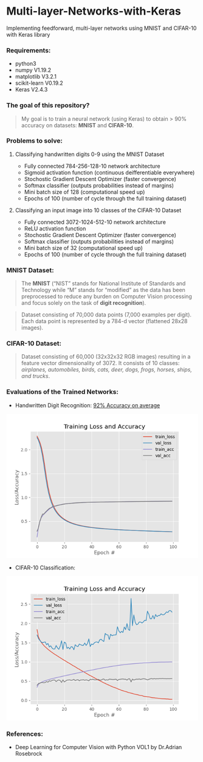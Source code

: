 # Multi-layer-Networks-with-Keras
Implementing feedforward, multi-layer networks using MNIST and CIFAR-10 with Keras library

### Requirements:
* python3
* numpy V1.19.2
* matplotlib V3.2.1
* scikit-learn V0.19.2
* Keras V2.4.3

### The goal of this repository?
> My goal is to train a neural network (using Keras) to obtain > 90% accuracy on datasets: **MNIST** and **CIFAR-10**.

### Problems to solve:
1. Classifying handwritten digits 0-9 using the MNIST Dataset
    * Fully connected 784-256-128-10 network architecture
    * Sigmoid activation function (continuous deifferentiable everywhere)
    * Stochostic Gradient Descent Optimizer (faster convergence)
    * Softmax classifier (outputs probabilities instead of margins)
    * Mini batch size of 128 (computational speed up)
    * Epochs of 100 (number of cycle through the full training dataset)

2. Classifying an input image into 10 classes of the CIFAR-10 Dataset
    * Fully connected 3072-1024-512-10 network architecture
    * ReLU activation function
    * Stochostic Gradient Descent Optimizer (faster convergence)
    * Softmax classifier (outputs probabilities instead of margins)
    * Mini batch size of 32 (computational speed up)
    * Epochs of 100 (number of cycle through the full training dataset)

### MNIST Dataset:
> The **MNIST** (“NIST” stands for National Institute of Standards and Technology while “M” stands for “modified” as the data has been preprocessed to reduce any burden on Computer Vision processing and focus solely on the task of **digit recognition**).

> Dataset consisting of 70,000 data points (7,000 examples per digit). Each data point is represented by a 784-d vector (flattened 28x28 images).

### CIFAR-10 Dataset:
> Dataset consisting of 60,000 (32x32x32 RGB images) resulting in a feature vector dimensionality of 3072. It consists of 10 classes: _airplanes, automobiles, birds, cats, deer, dogs, frogs, horses, ships, and trucks_.

### Evaluations of the Trained Networks:
* Handwritten Digit Recognition: [92% Accuracy on average](output/kerasTrainingEval.txt)

![kerasMNIST](/output/kerasMNIST.png)

* CIFAR-10 Classification:

![kerasCIFAR10](/output/kerasCIFAR10.png)
### References:
* Deep Learning for Computer Vision with Python VOL1 by Dr.Adrian Rosebrock